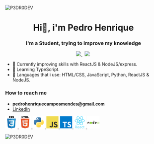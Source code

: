<p align="left"> <img src="https://komarev.com/ghpvc/?username=P3DR0DEV&label=Profile%20views&color=0e75b6&style=flat" alt="P3DR0DEV" /> </p>
<h1 align="center">Hi👋, i'm Pedro Henrique</h1>
<h3 align="center">I'm a Student, trying to improve my knowledge</h3>

<p align="center"><a href="https://instagram.com/pedro_camposm" target="_blank">
    <img src="https://img.shields.io/badge/instagram-%23E4405F.svg?&style=for-the-badge&logo=instagram&logoColor=white" />        
  </a>&nbsp;
    <a href="https://twitter.com/esquilolo" target="_blank"><img src="https://img.shields.io/badge/Twitter-1DA1F2?style=for-the-badge&logo=twitter&logoColor=white" /></a>&nbsp;</p>

- 🤔 Currently improving skills with ReactJS & NodeJS/express.
- 🌱 Learning TypeScript.
- 🔭 Languages that i use: HTML/CSS, JavaScript, Python, ReactJS & NodeJS.
    
<h3>How to reach me</h3>

- **pedrohenriquecamposmendes@gmail.com**
- <a href="https://www.linkedin.com/in/pedro-cmendes/">LinkedIn</a>
 <!--Logo Languages-->
<p>
    <a href="https://www.w3schools.com/css/" target="_blank">
        <img src="https://raw.githubusercontent.com/devicons/devicon/master/icons/css3/css3-original-wordmark.svg" alt="css3" width="40" height="40"/>
    </a>
    <a href="https://www.w3.org/html/" target="_blank"> 
        <img src="https://raw.githubusercontent.com/devicons/devicon/master/icons/html5/html5-original-wordmark.svg" alt="html5" width="40" height="40"/> 
    </a>
    <a href="https://www.python.org" target="_blank"> 
        <img src="https://raw.githubusercontent.com/devicons/devicon/master/icons/python/python-original.svg" alt="python" width="40" height="40"/> 
    </a>
    <a href="www.ecma-international.org" target="_blank"> 
        <img src="https://raw.githubusercontent.com/devicons/devicon/master/icons/javascript/javascript-original.svg" alt="python" width="40" height="40"/> 
    </a> 
     <a href="https://www.typescriptlang.org">
        <img src="https://raw.githubusercontent.com/devicons/devicon/master/icons/typescript/typescript-original.svg" width="40"/>
    </a>
    <a href="https://reactjs.org/" target="_blank">
        <img src ="https://raw.githubusercontent.com/devicons/devicon/master/icons/react/react-original-wordmark.svg" width="40" alt="react-js logo" >
    </a> 
    <a href="https://nodejs.org/en/">
        <img src="https://raw.githubusercontent.com/devicons/devicon/master/icons/nodejs/nodejs-original-wordmark.svg" width="40" alt="node-js logo" >
    </a>
</p>
<img align="center" width="29%" src="https://github-readme-stats.vercel.app/api/top-langs?username=P3DR0DEV&show_icons=true&locale=en&layout=compact" alt="P3DR0DEV" />
<!--
**P3DR0DEV/P3DR0DEV** is a ✨ _special_ ✨ repository because its `README.md` (this file) appears on your GitHub profile.

Here are some ideas to get you started:

- 🔭 I’m currently working on ...
- 🌱 I’m currently learning ...
- 👯 I’m looking to collaborate on ...
- 🤔 I’m looking for help with ...
- 💬 Ask me about ...
- 📫 How to reach me: ...
- 😄 Pronouns: ...
- ⚡ Fun fact: ...
-->
